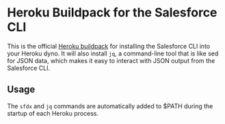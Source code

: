 # Heroku Buildpack for the Salesforce CLI

This is the official [Heroku buildpack](http://devcenter.heroku.com/articles/buildpacks) for installing the Salesforce CLI into your Heroku dyno. It will also install `jq`, a command-line tool that is like sed for JSON data, which makes it easy to interact with JSON output from the Salesforce CLI.

## Usage

The `sfdx` and `jq` commands are automatically added to $PATH during the startup of each Heroku process.
